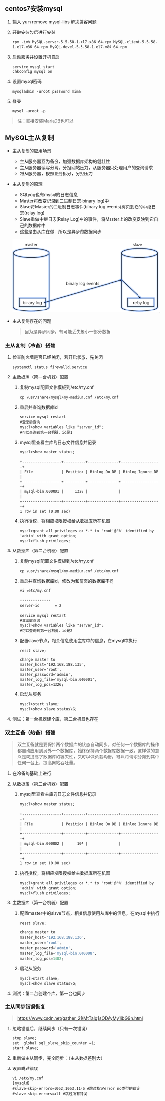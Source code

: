 ## centos7安装mysql

1. 输入 yum remove mysql-libs 解决兼容问题

2. 获取安装包后进行安装

   ```shell
   rpm -ivh MySQL-server-5.5.58-1.el7.x86_64.rpm MySQL-client-5.5.58-1.el7.x86_64.rpm MySQL-devel-5.5.58-1.el7.x86_64.rpm
   ```

3. 启动服务并设置开机自启

   ```shell
   service mysql start
   chkconfig mysql on
   ```

4. 设置mysql密码

   ```shell
   mysqladmin -uroot password mima
   ```

5. 登录

   ```shell
   mysql -uroot -p
   ```


> 注：直接安装MariaDB也可以

## MySQL主从复制

+ 主从复制的应用场景

  + 主从服务器互为备份，加强数据库架构的健壮性
  + 主从服务器读写分离，分担网站压力，从服务器只处理用户的查询请求
  + 将从服务器，按照业务拆分，分担压力

+ 主从复制的原理

  + SQLyog也有mysql的日志信息
  + Master将改变记录到二进制日志(binary log)中
  + Slave将Master的二进制日志事件(binary log events)拷贝到它的中继日志(relay log)
  + Slave重做中继日志(Relay Log)中的事件，将Master上的改变反映到它自己的数据库中
  + 这些是由从库在做，所以是异步的数据同步

  ![1587623473979](asserts/1587623473979.png)

+ 主从复制存在的问题

  > 因为是异步同步，有可能丢失极小一部分数据

### 主从复制（冷备）搭建

1. 检查防火墙是否已经关闭，若开启状态，先关闭

   ```shell
   systemctl status firewalld.service
   ```

2. 主数据库（第一台机器）配置

   1. 复制mysql配置文件模板到/etc/my.cnf

      ```shell
      cp /usr/share/mysql/my-medium.cnf /etc/my.cnf
      ```

   2. 重启并查询数据库id

      ```shell
      service mysql restart
      #登录后查询
      mysql>show variables like "server_id";
      #可以查询到第一台机器，id是1
      ```

   3. mysql里查看主库的日志文件信息并记录

      ```shell
      mysql>show master status;
      
      +------------------+----------+--------------+------------------+
      | File             | Position | Binlog_Do_DB | Binlog_Ignore_DB |
      +------------------+----------+--------------+------------------+
      | mysql-bin.000001 |     1326 |              |                  |
      +------------------+----------+--------------+------------------+
      1 row in set (0.00 sec)
      ```

   4. 执行授权，将相应权限授权给从数据库所在机器

      ```shell
      mysql>grant all privileges on *.* to 'root'@'%' identified by 'admin' with grant option;
      mysql>flush privileges;
      ```

3. 从数据库（第二台机器）配置

   1. 复制mysql配置文件模板到/etc/my.cnf

      ```shell
      cp /usr/share/mysql/my-medium.cnf /etc/my.cnf
      ```

   2. 重启并查询数据库id，修改为和前面的数据库不同

      ```shell
      vi /etc/my.cnf
      
      --------------
      server-id       = 2
      
      service mysql restart
      #登录后查询
      mysql>show variables like "server_id";
      #可以查询到第一台机器，id是2
      ```

   3. 配置slave节点，相关信息使用主库中的信息，在mysql中执行

      ```mysql
      reset slave;
      ```

      ```mysql
      change master to 
      master_host='192.168.188.135',
      master_user='root',
      master_password='admin',
      master_log_file='mysql-bin.000001',
      master_log_pos=1326;
      ```

   4. 启动从服务

      ```shell
      mysql>start slave;
      mysql>show slave status\G;
      ```

4. 测试：第一台机器建个库，第二台机器也存在

### 双主互备（热备）搭建

>双主互备就是要保持两个数据库的状态自动同步，对任何一个数据库的操作都自动应用到另外一个数据库，始终保持两个数据库数据一致，这样做的意义是既提高了数据库的容灾性，又可以做负载均衡，可以将请求分摊到其中任何一台上，提高网站吞吐量。



1. 在冷备的基础上进行

2. 从数据库（第二台机器）配置

   1. mysql里查看主库的日志文件信息并记录

      ```shell
      mysql>show master status;
      
      +------------------+----------+--------------+------------------+
      | File             | Position | Binlog_Do_DB | Binlog_Ignore_DB |
      +------------------+----------+--------------+------------------+
      | mysql-bin.000002 |      107 |              |                  |
      +------------------+----------+--------------+------------------+
      1 row in set (0.00 sec)
      ```

   2. 执行授权，将相应权限授权给主数据库所在机器

      ```shell
      mysql>grant all privileges on *.* to 'root'@'%' identified by 'admin' with grant option;
      mysql>flush privileges;
      ```

3. 主数据库（第一台机器）配置

   1. 配置master中的slave节点，相关信息使用从库中的信息，在mysql中执行

      ```mysql
      reset slave;
      ```

      ```python
      change master to 
      master_host='192.168.188.136',
      master_user='root',
      master_password='admin',
      master_log_file='mysql-bin.000008',
      master_log_pos=1482;
      ```

   2. 启动从服务

      ```shell
      mysql>start slave;
      mysql>show slave status\G;
      ```

4. 测试：第二台创建个库，第一台也同步

### 主从同步错误恢复

>https://www.csdn.net/gather_21/MtTaIg1sODAyMy1ibG9n.html

1. 忽略错误后，继续同步（只有一次错误）

   ```shell
   stop slave;
   set  global sql_slave_skip_counter =1;
   start slave;
   ```

2. 重新做主从同步，完全同步：（主从数据差别大）

3. 设置跳过错误

   ```shell
   vi /etc/my.cnf
   [mysqld]
   #slave-skip-errors=1062,1053,1146 #跳过指定error no类型的错误
   #slave-skip-errors=all #跳过所有错误
   ```

   

